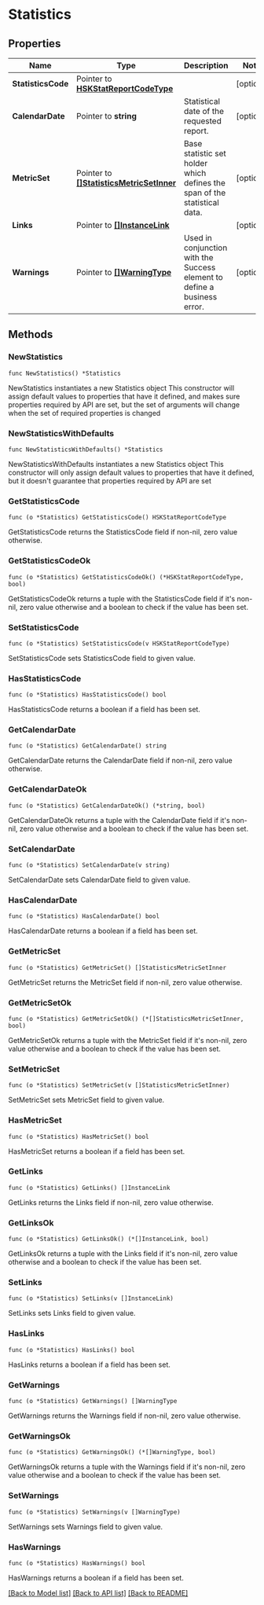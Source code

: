# Statistics

## Properties

Name | Type | Description | Notes
------------ | ------------- | ------------- | -------------
**StatisticsCode** | Pointer to [**HSKStatReportCodeType**](HSKStatReportCodeType.md) |  | [optional] 
**CalendarDate** | Pointer to **string** | Statistical date of the requested report. | [optional] 
**MetricSet** | Pointer to [**[]StatisticsMetricSetInner**](StatisticsMetricSetInner.md) | Base statistic set holder which defines the span of the statistical data. | [optional] 
**Links** | Pointer to [**[]InstanceLink**](InstanceLink.md) |  | [optional] 
**Warnings** | Pointer to [**[]WarningType**](WarningType.md) | Used in conjunction with the Success element to define a business error. | [optional] 

## Methods

### NewStatistics

`func NewStatistics() *Statistics`

NewStatistics instantiates a new Statistics object
This constructor will assign default values to properties that have it defined,
and makes sure properties required by API are set, but the set of arguments
will change when the set of required properties is changed

### NewStatisticsWithDefaults

`func NewStatisticsWithDefaults() *Statistics`

NewStatisticsWithDefaults instantiates a new Statistics object
This constructor will only assign default values to properties that have it defined,
but it doesn't guarantee that properties required by API are set

### GetStatisticsCode

`func (o *Statistics) GetStatisticsCode() HSKStatReportCodeType`

GetStatisticsCode returns the StatisticsCode field if non-nil, zero value otherwise.

### GetStatisticsCodeOk

`func (o *Statistics) GetStatisticsCodeOk() (*HSKStatReportCodeType, bool)`

GetStatisticsCodeOk returns a tuple with the StatisticsCode field if it's non-nil, zero value otherwise
and a boolean to check if the value has been set.

### SetStatisticsCode

`func (o *Statistics) SetStatisticsCode(v HSKStatReportCodeType)`

SetStatisticsCode sets StatisticsCode field to given value.

### HasStatisticsCode

`func (o *Statistics) HasStatisticsCode() bool`

HasStatisticsCode returns a boolean if a field has been set.

### GetCalendarDate

`func (o *Statistics) GetCalendarDate() string`

GetCalendarDate returns the CalendarDate field if non-nil, zero value otherwise.

### GetCalendarDateOk

`func (o *Statistics) GetCalendarDateOk() (*string, bool)`

GetCalendarDateOk returns a tuple with the CalendarDate field if it's non-nil, zero value otherwise
and a boolean to check if the value has been set.

### SetCalendarDate

`func (o *Statistics) SetCalendarDate(v string)`

SetCalendarDate sets CalendarDate field to given value.

### HasCalendarDate

`func (o *Statistics) HasCalendarDate() bool`

HasCalendarDate returns a boolean if a field has been set.

### GetMetricSet

`func (o *Statistics) GetMetricSet() []StatisticsMetricSetInner`

GetMetricSet returns the MetricSet field if non-nil, zero value otherwise.

### GetMetricSetOk

`func (o *Statistics) GetMetricSetOk() (*[]StatisticsMetricSetInner, bool)`

GetMetricSetOk returns a tuple with the MetricSet field if it's non-nil, zero value otherwise
and a boolean to check if the value has been set.

### SetMetricSet

`func (o *Statistics) SetMetricSet(v []StatisticsMetricSetInner)`

SetMetricSet sets MetricSet field to given value.

### HasMetricSet

`func (o *Statistics) HasMetricSet() bool`

HasMetricSet returns a boolean if a field has been set.

### GetLinks

`func (o *Statistics) GetLinks() []InstanceLink`

GetLinks returns the Links field if non-nil, zero value otherwise.

### GetLinksOk

`func (o *Statistics) GetLinksOk() (*[]InstanceLink, bool)`

GetLinksOk returns a tuple with the Links field if it's non-nil, zero value otherwise
and a boolean to check if the value has been set.

### SetLinks

`func (o *Statistics) SetLinks(v []InstanceLink)`

SetLinks sets Links field to given value.

### HasLinks

`func (o *Statistics) HasLinks() bool`

HasLinks returns a boolean if a field has been set.

### GetWarnings

`func (o *Statistics) GetWarnings() []WarningType`

GetWarnings returns the Warnings field if non-nil, zero value otherwise.

### GetWarningsOk

`func (o *Statistics) GetWarningsOk() (*[]WarningType, bool)`

GetWarningsOk returns a tuple with the Warnings field if it's non-nil, zero value otherwise
and a boolean to check if the value has been set.

### SetWarnings

`func (o *Statistics) SetWarnings(v []WarningType)`

SetWarnings sets Warnings field to given value.

### HasWarnings

`func (o *Statistics) HasWarnings() bool`

HasWarnings returns a boolean if a field has been set.


[[Back to Model list]](../README.md#documentation-for-models) [[Back to API list]](../README.md#documentation-for-api-endpoints) [[Back to README]](../README.md)


